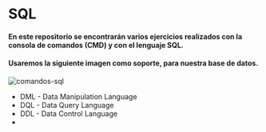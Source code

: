# SQL

#### En este repositorio se encontrarán varios ejercicios realizados con la consola de comandos (CMD) y con el lenguaje SQL.

#### Usaremos la siguiente imagen como soporte, para nuestra base de datos.

![comandos-sql](https://github.com/Tebancedoo/SQL-Sena/assets/115185706/f8e1f8cb-6bca-40d0-9809-d7c4c1abed68)

- DML - Data Manipulation Language
- DQL - Data Query Language
- DDL - Data Control Language
- 

<!--https://www.ibm.com/docs/es/psfa/7.1.0?topic=reference-delete-->

